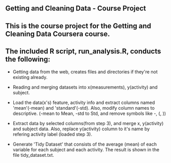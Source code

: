 ## Getting and Cleaning Data - Course Project

## This is the course project for the Getting and Cleaning Data Coursera course.

## The included R script, run_analysis.R, conducts the following:

* Getting data from the web, creates files and directories if they're not existing already.

* Reading and merging datasets into x(measurements), y(activity) and subject.

* Load the data(x's) feature, activity info and extract columns named 'mean'(-mean) and 'standard'(-std). Also, modify column names to descriptive. (-mean to Mean, -std to Std, and remove symbols like -, (, ))

* Extract data by selected columns(from step 3), and merge x, y(activity) and subject data. Also, replace y(activity) column to it's name by refering activity label (loaded step 3).

* Generate 'Tidy Dataset' that consists of the average (mean) of each variable for each subject and each activity. The result is shown in the file tidy_dataset.txt.